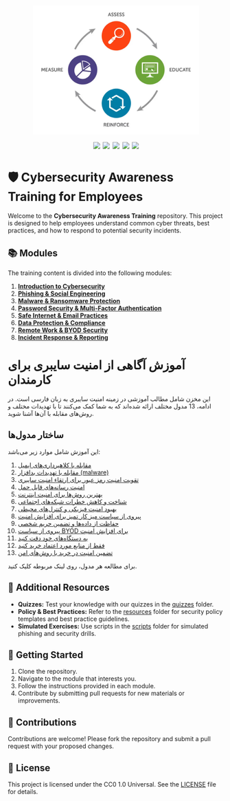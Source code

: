 <h1 align="center">
  <br>
  <a href=""><img src="/img/logo.png" alt="" height="300px;"></a>
  <br>
  <img src="https://img.shields.io/badge/PRs-welcome-blue">
  <img src="https://img.shields.io/github/last-commit/kh4sh3i/Cybersecurity-Awareness-Training">
  <img src="https://img.shields.io/github/commit-activity/m/kh4sh3i/Cybersecurity-Awareness-Training">
  <a href="https://twitter.com/intent/follow?screen_name=kh4sh3i_"><img src="https://img.shields.io/twitter/follow/kh4sh3i_?style=flat&logo=twitter"></a>
  <a href="https://github.com/kh4sh3i"><img src="https://img.shields.io/github/stars/kh4sh3i?style=flat&logo=github"></a>
</h1>

# 🛡️ Cybersecurity Awareness Training for Employees

Welcome to the **Cybersecurity Awareness Training** repository. This project is designed to help employees understand common cyber threats, best practices, and how to respond to potential security incidents.

## 📚 Modules
The training content is divided into the following modules:

1. **[Introduction to Cybersecurity](modules/01-introduction.md)**
2. **[Phishing & Social Engineering](modules/02-phishing-social-engineering.md)**
3. **[Malware & Ransomware Protection](modules/03-malware-ransomware.md)**
4. **[Password Security & Multi-Factor Authentication](modules/04-password-security.md)**
5. **[Safe Internet & Email Practices](modules/05-safe-internet-email.md)**
6. **[Data Protection & Compliance](modules/06-data-protection.md)**
7. **[Remote Work & BYOD Security](modules/07-remote-work-security.md)**
8. **[Incident Response & Reporting](modules/08-incident-response.md)**




# آموزش آگاهی از امنیت سایبری برای کارمندان

این مخزن شامل مطالب آموزشی در زمینه امنیت سایبری به زبان فارسی است. در ادامه، 13 مدول مختلف ارائه شده‌اند که به شما کمک می‌کنند تا با تهدیدات مختلف و روش‌های مقابله با آن‌ها آشنا شوید.

## ساختار مدول‌ها

این آموزش شامل موارد زیر می‌باشد:
1. [مقابله با کلاهبرداری‌های ایمیل](modules/01-email-phishing.md)
2. [مقابله با تهدیدات بدافزار (malware)](modules/02-malware-threats.md)
3. [تقویت امنیت رمز عبور برای ارتقاء امنیت سایبری](modules/03-password-security.md)
4. [امنیت رسانه‌های قابل حمل](modules/04-portable-media-security.md)
5. [بهترین روش‌ها برای امنیت اینترنت](modules/05-internet-security.md)
6. [شناخت و کاهش خطرات شبکه‌های اجتماعی](modules/06-social-networks.md)
7. [بهبود امنیت فیزیکی و کنترل‌های محیطی](modules/07-physical-security.md)
8. [پیروی از سیاست میز کار تمیز برای افزایش امنیت](modules/08-clean-desk-policy.md)
9. [حفاظت از داده‌ها و تضمین حریم شخصی](modules/09-data-privacy.md)
10. [پیروی از سیاست BYOD برای افزایش امنیت](modules/10-byod-policy.md)
11. [به دستگاه‌های خود دقت کنید](modules/11-device-security.md)
12. [فقط از منابع مورد اعتماد خرید کنید](modules/12-trusted-sources.md)
13. [تضمین امنیت در خرید با روش‌های امن](modules/13-secure-shopping.md)

برای مطالعه هر مدول، روی لینک مربوطه کلیک کنید.








## 📝 Additional Resources
- **Quizzes:** Test your knowledge with our quizzes in the [quizzes](quizzes/) folder.
- **Policy & Best Practices:** Refer to the [resources](resources/) folder for security policy templates and best practice guidelines.
- **Simulated Exercises:** Use scripts in the [scripts](scripts/) folder for simulated phishing and security drills.

## 🚀 Getting Started
1. Clone the repository.
2. Navigate to the module that interests you.
3. Follow the instructions provided in each module.
4. Contribute by submitting pull requests for new materials or improvements.

## 📢 Contributions
Contributions are welcome! Please fork the repository and submit a pull request with your proposed changes.

## 📜 License
This project is licensed under the CC0 1.0 Universal. See the [LICENSE](LICENSE) file for details.
